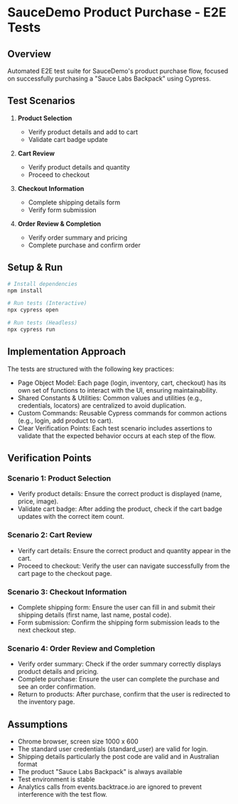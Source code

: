 # SauceDemo Product Purchase - E2E Tests

## Overview
Automated E2E test suite for SauceDemo's product purchase flow, focused on successfully purchasing a "Sauce Labs Backpack" using Cypress.

## Test Scenarios
1. **Product Selection**
   - Verify product details and add to cart
   - Validate cart badge update

2. **Cart Review**
   - Verify product details and quantity
   - Proceed to checkout

3. **Checkout Information**
   - Complete shipping details form
   - Verify form submission

4. **Order Review & Completion**
   - Verify order summary and pricing
   - Complete purchase and confirm order

## Setup & Run
```bash
# Install dependencies
npm install

# Run tests (Interactive)
npx cypress open

# Run tests (Headless)
npx cypress run
```

## Implementation Approach
The tests are structured with the following key practices:
- Page Object Model: Each page (login, inventory, cart, checkout) has its own set of functions to interact with the UI, ensuring maintainability.
- Shared Constants & Utilities: Common values and utilities (e.g., credentials, locators) are centralized to avoid duplication.
- Custom Commands: Reusable Cypress commands for common actions (e.g., login, add product to cart).
- Clear Verification Points: Each test scenario includes assertions to validate that the expected behavior occurs at each step of the flow.

## Verification Points
### Scenario 1: Product Selection
- Verify product details: Ensure the correct product is displayed (name, price, image).
- Validate cart badge: After adding the product, check if the cart badge updates with the correct item count.

### Scenario 2: Cart Review
- Verify cart details: Ensure the correct product and quantity appear in the cart.
- Proceed to checkout: Verify the user can navigate successfully from the cart page to the checkout page.
### Scenario 3: Checkout Information
- Complete shipping form: Ensure the user can fill in and submit their shipping details (first name, last name, postal code).
- Form submission: Confirm the shipping form submission leads to the next checkout step.
### Scenario 4: Order Review and Completion
- Verify order summary: Check if the order summary correctly displays product details and pricing.
- Complete purchase: Ensure the user can complete the purchase and see an order confirmation.
- Return to products: After purchase, confirm that the user is redirected to the inventory page.

## Assumptions
- Chrome browser, screen size 1000 x 600
- The standard user credentials (standard_user) are valid for login.
- Shipping details particularly the post code are valid and in Australian format
- The product "Sauce Labs Backpack" is always available
- Test environment is stable
- Analytics calls from events.backtrace.io are ignored to prevent interference with the test flow. 